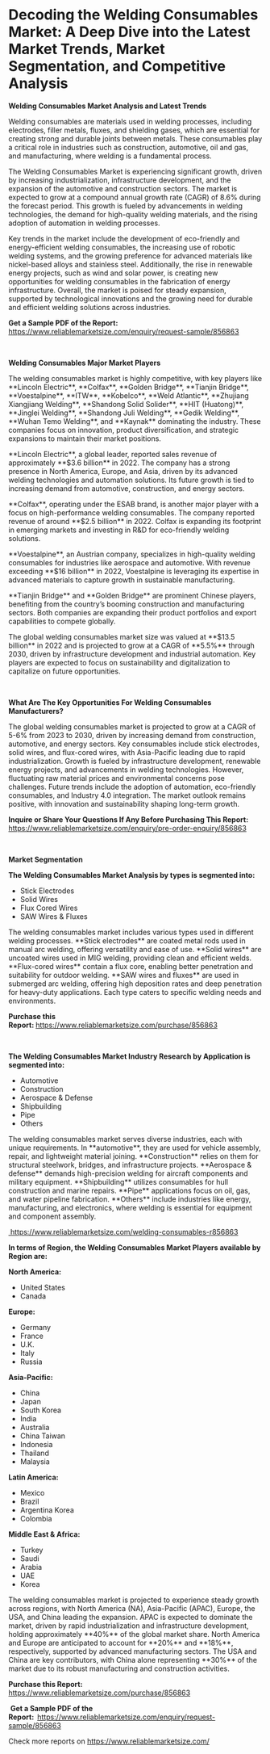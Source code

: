 <p><h1>Decoding the Welding Consumables Market: A Deep Dive into the Latest Market Trends, Market Segmentation, and Competitive Analysis</h1></p><p><strong>Welding Consumables Market Analysis and Latest Trends</strong></p>
<p><p>Welding consumables are materials used in welding processes, including electrodes, filler metals, fluxes, and shielding gases, which are essential for creating strong and durable joints between metals. These consumables play a critical role in industries such as construction, automotive, oil and gas, and manufacturing, where welding is a fundamental process.</p><p>The Welding Consumables Market is experiencing significant growth, driven by increasing industrialization, infrastructure development, and the expansion of the automotive and construction sectors. The market is expected to grow at a compound annual growth rate (CAGR) of 8.6% during the forecast period. This growth is fueled by advancements in welding technologies, the demand for high-quality welding materials, and the rising adoption of automation in welding processes.</p><p>Key trends in the market include the development of eco-friendly and energy-efficient welding consumables, the increasing use of robotic welding systems, and the growing preference for advanced materials like nickel-based alloys and stainless steel. Additionally, the rise in renewable energy projects, such as wind and solar power, is creating new opportunities for welding consumables in the fabrication of energy infrastructure. Overall, the market is poised for steady expansion, supported by technological innovations and the growing need for durable and efficient welding solutions across industries.</p></p>
<p><strong>Get a Sample PDF of the Report:&nbsp;</strong> <a href="https://www.reliablemarketsize.com/enquiry/request-sample/856863?utm_campaign=1131&utm_medium=2&utm_source=Github&utm_content=ia&utm_term=26012025&utm_id=welding-consumables">https://www.reliablemarketsize.com/enquiry/request-sample/856863</a></p>
<p>&nbsp;</p>
<p><strong>Welding Consumables Major Market Players</strong></p>
<p><p>The welding consumables market is highly competitive, with key players like **Lincoln Electric**, **Colfax**, **Golden Bridge**, **Tianjin Bridge**, **Voestalpine**, **ITW**, **Kobelco**, **Weld Atlantic**, **Zhujiang Xiangjiang Welding**, **Shandong Solid Solider**, **HIT (Huatong)**, **Jinglei Welding**, **Shandong Juli Welding**, **Gedik Welding**, **Wuhan Temo Welding**, and **Kaynak** dominating the industry. These companies focus on innovation, product diversification, and strategic expansions to maintain their market positions.</p><p>**Lincoln Electric**, a global leader, reported sales revenue of approximately **$3.6 billion** in 2022. The company has a strong presence in North America, Europe, and Asia, driven by its advanced welding technologies and automation solutions. Its future growth is tied to increasing demand from automotive, construction, and energy sectors.</p><p>**Colfax**, operating under the ESAB brand, is another major player with a focus on high-performance welding consumables. The company reported revenue of around **$2.5 billion** in 2022. Colfax is expanding its footprint in emerging markets and investing in R&D for eco-friendly welding solutions.</p><p>**Voestalpine**, an Austrian company, specializes in high-quality welding consumables for industries like aerospace and automotive. With revenue exceeding **$16 billion** in 2022, Voestalpine is leveraging its expertise in advanced materials to capture growth in sustainable manufacturing.</p><p>**Tianjin Bridge** and **Golden Bridge** are prominent Chinese players, benefiting from the country’s booming construction and manufacturing sectors. Both companies are expanding their product portfolios and export capabilities to compete globally.</p><p>The global welding consumables market size was valued at **$13.5 billion** in 2022 and is projected to grow at a CAGR of **5.5%** through 2030, driven by infrastructure development and industrial automation. Key players are expected to focus on sustainability and digitalization to capitalize on future opportunities.</p></p>
<p>&nbsp;</p>
<p><strong>What Are The Key Opportunities For Welding Consumables Manufacturers?</strong></p>
<p><p>The global welding consumables market is projected to grow at a CAGR of 5-6% from 2023 to 2030, driven by increasing demand from construction, automotive, and energy sectors. Key consumables include stick electrodes, solid wires, and flux-cored wires, with Asia-Pacific leading due to rapid industrialization. Growth is fueled by infrastructure development, renewable energy projects, and advancements in welding technologies. However, fluctuating raw material prices and environmental concerns pose challenges. Future trends include the adoption of automation, eco-friendly consumables, and Industry 4.0 integration. The market outlook remains positive, with innovation and sustainability shaping long-term growth.</p></p>
<p><strong>Inquire or Share Your Questions If Any Before Purchasing This Report:</strong> <a href="https://www.reliablemarketsize.com/enquiry/pre-order-enquiry/856863?utm_campaign=1131&utm_medium=2&utm_source=Github&utm_content=ia&utm_term=26012025&utm_id=welding-consumables">https://www.reliablemarketsize.com/enquiry/pre-order-enquiry/856863</a></p>
<p>&nbsp;</p>
<p><strong>Market Segmentation</strong></p>
<p><strong>The Welding Consumables Market Analysis by types is segmented into:</strong></p>
<p><ul><li>Stick Electrodes</li><li>Solid Wires</li><li>Flux Cored Wires</li><li>SAW Wires & Fluxes</li></ul></p>
<p><p>The welding consumables market includes various types used in different welding processes. **Stick electrodes** are coated metal rods used in manual arc welding, offering versatility and ease of use. **Solid wires** are uncoated wires used in MIG welding, providing clean and efficient welds. **Flux-cored wires** contain a flux core, enabling better penetration and suitability for outdoor welding. **SAW wires and fluxes** are used in submerged arc welding, offering high deposition rates and deep penetration for heavy-duty applications. Each type caters to specific welding needs and environments.</p></p>
<p><strong>Purchase this Report:&nbsp;</strong><a href="https://www.reliablemarketsize.com/purchase/856863?utm_campaign=1131&utm_medium=2&utm_source=Github&utm_content=ia&utm_term=26012025&utm_id=welding-consumables">https://www.reliablemarketsize.com/purchase/856863</a></p>
<p>&nbsp;</p>
<p><strong>The Welding Consumables Market Industry Research by Application is segmented into:</strong></p>
<p><ul><li>Automotive</li><li>Construction</li><li>Aerospace & Defense</li><li>Shipbuilding</li><li>Pipe</li><li>Others</li></ul></p>
<p><p>The welding consumables market serves diverse industries, each with unique requirements. In **automotive**, they are used for vehicle assembly, repair, and lightweight material joining. **Construction** relies on them for structural steelwork, bridges, and infrastructure projects. **Aerospace & defense** demands high-precision welding for aircraft components and military equipment. **Shipbuilding** utilizes consumables for hull construction and marine repairs. **Pipe** applications focus on oil, gas, and water pipeline fabrication. **Others** include industries like energy, manufacturing, and electronics, where welding is essential for equipment and component assembly.</p></p>
<p><a href="https://www.reliablemarketsize.com/welding-consumables-r856863?utm_campaign=1131&utm_medium=2&utm_source=Github&utm_content=ia&utm_term=26012025&utm_id=welding-consumables">&nbsp;https://www.reliablemarketsize.com/welding-consumables-r856863</a></p>
<p><strong>In terms of Region, the Welding Consumables Market Players available by Region are:</strong></p>
<p>
    <p> <strong> North America: </strong>
        <ul>
            <li>United States</li>
            <li>Canada</li>
        </ul>
        </p> 
    <p> <strong> Europe: </strong>
        <ul>
            <li>Germany</li>
            <li>France</li>
            <li>U.K.</li>
            <li>Italy</li>
            <li>Russia</li>
        </ul>
        </p> 
    <p> <strong> Asia-Pacific: </strong>
        <ul>
            <li>China</li>
            <li>Japan</li>
            <li>South Korea</li>
            <li>India</li>
            <li>Australia</li>
            <li>China Taiwan</li>
            <li>Indonesia</li>
            <li>Thailand</li>
            <li>Malaysia</li>
        </ul>
        </p> 
    <p> <strong> Latin America: </strong>
        <ul>
            <li>Mexico</li>
            <li>Brazil</li>
            <li>Argentina Korea</li>
            <li>Colombia</li>
        </ul>
        </p> 
    <p> <strong> Middle East & Africa: </strong>
        <ul>
            <li>Turkey</li>
            <li>Saudi</li>
            <li>Arabia</li>
            <li>UAE</li>
            <li>Korea</li>
        </ul>
    </p>
    </p>
<p><p>The welding consumables market is projected to experience steady growth across regions, with North America (NA), Asia-Pacific (APAC), Europe, the USA, and China leading the expansion. APAC is expected to dominate the market, driven by rapid industrialization and infrastructure development, holding approximately **40%** of the global market share. North America and Europe are anticipated to account for **20%** and **18%**, respectively, supported by advanced manufacturing sectors. The USA and China are key contributors, with China alone representing **30%** of the market due to its robust manufacturing and construction activities.</p></p>
<p><strong>Purchase this Report: </strong><a href="https://www.reliablemarketsize.com/purchase/856863?utm_campaign=1131&utm_medium=2&utm_source=Github&utm_content=ia&utm_term=26012025&utm_id=welding-consumables">https://www.reliablemarketsize.com/purchase/856863</a></p>
<p>&nbsp;<strong>Get a Sample PDF of the Report:&nbsp;&nbsp;</strong><a href="https://www.reliablemarketsize.com/enquiry/request-sample/856863?utm_campaign=1131&utm_medium=2&utm_source=Github&utm_content=ia&utm_term=26012025&utm_id=welding-consumables">https://www.reliablemarketsize.com/enquiry/request-sample/856863</a></p>
<p><strong></strong></p>
<p>Check more reports on <a href="https://www.reliablemarketsize.com/?utm_campaign=1131&utm_medium=2&utm_source=Github&utm_content=ia&utm_term=26012025&utm_id=welding-consumables">https://www.reliablemarketsize.com/</a></p>
